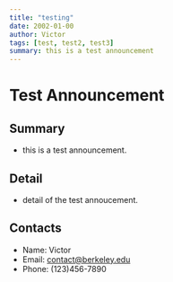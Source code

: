 ```yaml
---
title: "testing"
date: 2002-01-00
author: Victor
tags: [test, test2, test3]
summary: this is a test announcement 
---
```


# Test Announcement

## Summary

- this is a test announcement.

## Detail

- detail of the test annoucement.

## Contacts

- Name: Victor
- Email: contact@berkeley.edu
- Phone: (123)456-7890


